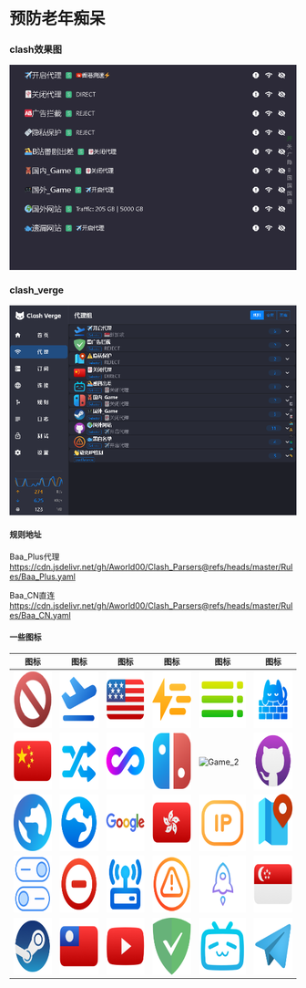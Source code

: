 # 预防老年痴呆

### clash效果图
![](https://github.com/Aworld00/Clash_Parsers/blob/master/Image/clash_rendering.png)
### clash_verge
![](https://github.com/Aworld00/Clash_Parsers/blob/master/Image/clash_verge_rendering.png)
#### 规则地址
Baa_Plus代理
https://cdn.jsdelivr.net/gh/Aworld00/Clash_Parsers@refs/heads/master/Rules/Baa_Plus.yaml

Baa_CN直连
https://cdn.jsdelivr.net/gh/Aworld00/Clash_Parsers@refs/heads/master/Rules/Baa_CN.yaml
#### 一些图标
| 图标 | 图标 | 图标 | 图标 | 图标 | 图标 |
|------|------|------|------|------|------|
| <img src="https://github.com/Aworld00/Clash_Parsers/blob/master/Icon/Adblock.png" width="100" height="100" alt="Adblock"> | <img src="https://github.com/Aworld00/Clash_Parsers/blob/master/Icon/Airport.png" width="100" height="100" alt="Airport"> | <img src="https://github.com/Aworld00/Clash_Parsers/blob/master/Icon/America.png" width="100" height="100" alt="America"> | <img src="https://github.com/Aworld00/Clash_Parsers/blob/master/Icon/Auto.png" width="100" height="100" alt="Auto"> | <img src="https://github.com/Aworld00/Clash_Parsers/blob/master/Icon/Balance.png" width="100" height="100" alt="Balance"> | <img src="https://github.com/Aworld00/Clash_Parsers/blob/master/Icon/Catnet.png" width="100" height="100" alt="Catnet"> |
| <img src="https://github.com/Aworld00/Clash_Parsers/blob/master/Icon/China.png" width="100" height="100" alt="China"> | <img src="https://github.com/Aworld00/Clash_Parsers/blob/master/Icon/Fallback.png" width="100" height="100" alt="Fallback"> | <img src="https://github.com/Aworld00/Clash_Parsers/blob/master/Icon/Final.png" width="100" height="100" alt="Final"> | <img src="https://github.com/Aworld00/Clash_Parsers/blob/master/Icon/Game.png" width="100" height="100" alt="Game"> | <img src="https://github.com/Aworld00/Clash_Parsers/master/Icon/Game_2.png" width="100" height="100" alt="Game_2"> | <img src="https://github.com/Aworld00/Clash_Parsers/blob/master/Icon/GitHub.png" width="100" height="100" alt="GitHub"> |
| <img src="https://github.com/Aworld00/Clash_Parsers/blob/master/Icon/Global.png" width="100" height="100" alt="Global"> | <img src="https://github.com/Aworld00/Clash_Parsers/blob/master/Icon/Global_2.png" width="100" height="100" alt="Global_2"> | <img src="https://github.com/Aworld00/Clash_Parsers/blob/master/Icon/Google.png" width="100" height="100" alt="Google"> | <img src="https://github.com/Aworld00/Clash_Parsers/blob/master/Icon/Hong_Kong.png" width="100" height="100" alt="Hong_Kong"> | <img src="https://github.com/Aworld00/Clash_Parsers/blob/master/Icon/Ip.png" width="100" height="100" alt="Ip"> | <img src="https://github.com/Aworld00/Clash_Parsers/blob/master/Icon/Ip_2.png" width="100" height="100" alt="Ip_2"> |
| <img src="https://github.com/Aworld00/Clash_Parsers/blob/master/Icon/Match.png" width="100" height="100" alt="Match"> | <img src="https://github.com/Aworld00/Clash_Parsers/blob/master/Icon/Reject.png" width="100" height="100" alt="Reject"> | <img src="https://github.com/Aworld00/Clash_Parsers/blob/master/Icon/SSID.png" width="100" height="100" alt="SSID"> | <img src="https://github.com/Aworld00/Clash_Parsers/blob/master/Icon/Select.png" width="100" height="100" alt="Select"> | <img src="https://github.com/Aworld00/Clash_Parsers/blob/master/Icon/Shadowrocket.png" width="100" height="100" alt="Shadowrocket"> | <img src="https://github.com/Aworld00/Clash_Parsers/blob/master/Icon/Singapore.png" width="100" height="100" alt="Singapore"> |
| <img src="https://github.com/Aworld00/Clash_Parsers/blob/master/Icon/Steam.png" width="100" height="100" alt="Steam"> | <img src="https://github.com/Aworld00/Clash_Parsers/blob/master/Icon/TaiWan.png" width="100" height="100" alt="TaiWan"> | <img src="https://github.com/Aworld00/Clash_Parsers/blob/master/Icon/YouTube.png" width="100" height="100" alt="YouTube"> | <img src="https://github.com/Aworld00/Clash_Parsers/blob/master/Icon/adguard.png" width="100" height="100" alt="adguard"> | <img src="https://github.com/Aworld00/Clash_Parsers/blob/master/Icon/bilibili.png" width="100" height="100" alt="bilibili"> | <img src="https://github.com/Aworld00/Clash_Parsers/blob/master/Icon/Telegram.png" width="100" height="100" alt="Telegram"> |
